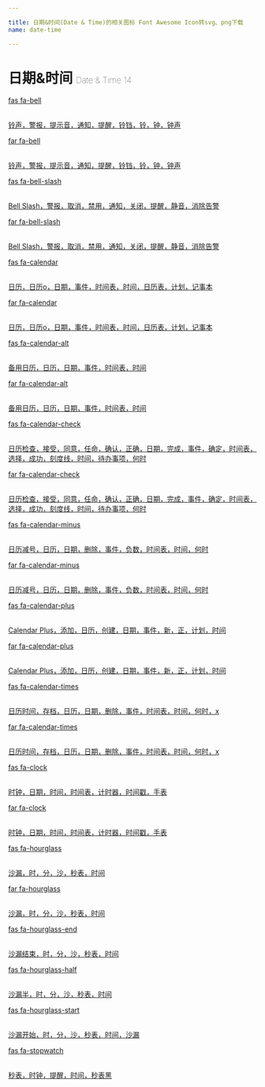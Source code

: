 ```yaml
---

title: 日期&时间(Date & Time)的相关图标 Font Awesome Icon转svg、png下载
name: date-time

---
```


# 日期&时间  <small style="font-size: 60%;font-weight: 100">Date & Time <span class="badge-secondary badge">14</span> </small>

<search tag="date-time" :size="96"/>

<div class="icon-list row" id="search-show"><a href="/icon/solid/bell.html" class="icon-item col-6 col-sm-4 col-md-2"><div class="icon-item-inner"><i class="fas fa-bell"></i><p><span>fas fa-bell</span></p> <p><br>铃声，警报，提示音，通知，提醒，铃铛，铃，钟，钟声</p></div></a><a href="/icon/regular/bell.html" class="icon-item col-6 col-sm-4 col-md-2"><div class="icon-item-inner"><i class="far fa-bell"></i><p><span>far fa-bell</span></p> <p><br>铃声，警报，提示音，通知，提醒，铃铛，铃，钟，钟声</p></div></a><a href="/icon/solid/bell-slash.html" class="icon-item col-6 col-sm-4 col-md-2"><div class="icon-item-inner"><i class="fas fa-bell-slash"></i><p><span>fas fa-bell-slash</span></p> <p><br>Bell Slash，警报，取消，禁用，通知，关闭，提醒，静音，消除告警</p></div></a><a href="/icon/regular/bell-slash.html" class="icon-item col-6 col-sm-4 col-md-2"><div class="icon-item-inner"><i class="far fa-bell-slash"></i><p><span>far fa-bell-slash</span></p> <p><br>Bell Slash，警报，取消，禁用，通知，关闭，提醒，静音，消除告警</p></div></a><a href="/icon/solid/calendar.html" class="icon-item col-6 col-sm-4 col-md-2"><div class="icon-item-inner"><i class="fas fa-calendar"></i><p><span>fas fa-calendar</span></p> <p><br>日历，日历o，日期，事件，时间表，时间，日历表，计划，记事本</p></div></a><a href="/icon/regular/calendar.html" class="icon-item col-6 col-sm-4 col-md-2"><div class="icon-item-inner"><i class="far fa-calendar"></i><p><span>far fa-calendar</span></p> <p><br>日历，日历o，日期，事件，时间表，时间，日历表，计划，记事本</p></div></a><a href="/icon/solid/calendar-alt.html" class="icon-item col-6 col-sm-4 col-md-2"><div class="icon-item-inner"><i class="fas fa-calendar-alt"></i><p><span>fas fa-calendar-alt</span></p> <p><br>备用日历，日历，日期，事件，时间表，时间</p></div></a><a href="/icon/regular/calendar-alt.html" class="icon-item col-6 col-sm-4 col-md-2"><div class="icon-item-inner"><i class="far fa-calendar-alt"></i><p><span>far fa-calendar-alt</span></p> <p><br>备用日历，日历，日期，事件，时间表，时间</p></div></a><a href="/icon/solid/calendar-check.html" class="icon-item col-6 col-sm-4 col-md-2"><div class="icon-item-inner"><i class="fas fa-calendar-check"></i><p><span>fas fa-calendar-check</span></p> <p><br>日历检查，接受，同意，任命，确认，正确，日期，完成，事件，确定，时间表，选择，成功，刻度线，时间，待办事项，何时</p></div></a><a href="/icon/regular/calendar-check.html" class="icon-item col-6 col-sm-4 col-md-2"><div class="icon-item-inner"><i class="far fa-calendar-check"></i><p><span>far fa-calendar-check</span></p> <p><br>日历检查，接受，同意，任命，确认，正确，日期，完成，事件，确定，时间表，选择，成功，刻度线，时间，待办事项，何时</p></div></a><a href="/icon/solid/calendar-minus.html" class="icon-item col-6 col-sm-4 col-md-2"><div class="icon-item-inner"><i class="fas fa-calendar-minus"></i><p><span>fas fa-calendar-minus</span></p> <p><br>日历减号，日历，日期，删除，事件，负数，时间表，时间，何时</p></div></a><a href="/icon/regular/calendar-minus.html" class="icon-item col-6 col-sm-4 col-md-2"><div class="icon-item-inner"><i class="far fa-calendar-minus"></i><p><span>far fa-calendar-minus</span></p> <p><br>日历减号，日历，日期，删除，事件，负数，时间表，时间，何时</p></div></a><a href="/icon/solid/calendar-plus.html" class="icon-item col-6 col-sm-4 col-md-2"><div class="icon-item-inner"><i class="fas fa-calendar-plus"></i><p><span>fas fa-calendar-plus</span></p> <p><br>Calendar Plus，添加，日历，创建，日期，事件，新，正，计划，时间</p></div></a><a href="/icon/regular/calendar-plus.html" class="icon-item col-6 col-sm-4 col-md-2"><div class="icon-item-inner"><i class="far fa-calendar-plus"></i><p><span>far fa-calendar-plus</span></p> <p><br>Calendar Plus，添加，日历，创建，日期，事件，新，正，计划，时间</p></div></a><a href="/icon/solid/calendar-times.html" class="icon-item col-6 col-sm-4 col-md-2"><div class="icon-item-inner"><i class="fas fa-calendar-times"></i><p><span>fas fa-calendar-times</span></p> <p><br>日历时间，存档，日历，日期，删除，事件，时间表，时间，何时，x</p></div></a><a href="/icon/regular/calendar-times.html" class="icon-item col-6 col-sm-4 col-md-2"><div class="icon-item-inner"><i class="far fa-calendar-times"></i><p><span>far fa-calendar-times</span></p> <p><br>日历时间，存档，日历，日期，删除，事件，时间表，时间，何时，x</p></div></a><a href="/icon/solid/clock.html" class="icon-item col-6 col-sm-4 col-md-2"><div class="icon-item-inner"><i class="fas fa-clock"></i><p><span>fas fa-clock</span></p> <p><br>时钟，日期，时间，时间表，计时器，时间戳，手表</p></div></a><a href="/icon/regular/clock.html" class="icon-item col-6 col-sm-4 col-md-2"><div class="icon-item-inner"><i class="far fa-clock"></i><p><span>far fa-clock</span></p> <p><br>时钟，日期，时间，时间表，计时器，时间戳，手表</p></div></a><a href="/icon/solid/hourglass.html" class="icon-item col-6 col-sm-4 col-md-2"><div class="icon-item-inner"><i class="fas fa-hourglass"></i><p><span>fas fa-hourglass</span></p> <p><br>沙漏，时，分，沙，秒表，时间</p></div></a><a href="/icon/regular/hourglass.html" class="icon-item col-6 col-sm-4 col-md-2"><div class="icon-item-inner"><i class="far fa-hourglass"></i><p><span>far fa-hourglass</span></p> <p><br>沙漏，时，分，沙，秒表，时间</p></div></a><a href="/icon/solid/hourglass-end.html" class="icon-item col-6 col-sm-4 col-md-2"><div class="icon-item-inner"><i class="fas fa-hourglass-end"></i><p><span>fas fa-hourglass-end</span></p> <p><br>沙漏结束，时，分，沙，秒表，时间</p></div></a><a href="/icon/solid/hourglass-half.html" class="icon-item col-6 col-sm-4 col-md-2"><div class="icon-item-inner"><i class="fas fa-hourglass-half"></i><p><span>fas fa-hourglass-half</span></p> <p><br>沙漏半，时，分，沙，秒表，时间</p></div></a><a href="/icon/solid/hourglass-start.html" class="icon-item col-6 col-sm-4 col-md-2"><div class="icon-item-inner"><i class="fas fa-hourglass-start"></i><p><span>fas fa-hourglass-start</span></p> <p><br>沙漏开始，时，分，沙，秒表，时间，沙漏</p></div></a><a href="/icon/solid/stopwatch.html" class="icon-item col-6 col-sm-4 col-md-2"><div class="icon-item-inner"><i class="fas fa-stopwatch"></i><p><span>fas fa-stopwatch</span></p> <p><br>秒表，时钟，提醒，时间，秒表黑</p></div></a></div>

